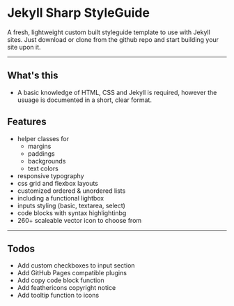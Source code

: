 # Jekyll Sharp StyleGuide

A fresh, lightweight custom built styleguide template to use with Jekyll sites. Just download or clone from the github repo and start building your site upon it.

---

## What's this

- A basic knowledge of HTML, CSS and Jekyll is required, however the usuage is documented in a short, clear format.

## Features

- helper classes for
  - margins
  - paddings
  - backgrounds
  - text colors
- responsive typography
- css grid and flexbox layouts
- customized ordered & unordered lists
- including a functional lightbox
- inputs styling (basic, textarea, select)
- code blocks with syntax highlightinbg
- 260+ scaleable vector icon to choose from

---

## Todos

- Add custom checkboxes to input section
- Add GitHub Pages compatible plugins
- Add copy code block function
- Add feathericons copyright notice
- Add tooltip function to icons
